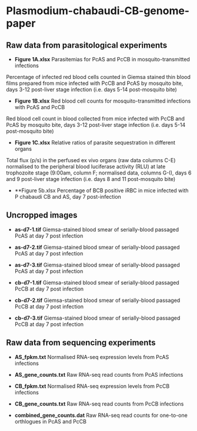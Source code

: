 #  Plasmodium-chabaudi-CB-genome-paper

## Raw data from parasitological experiments
* **Figure 1A.xlsx**
Parasitemias for PcAS and PcCB in mosquito-transmitted infections

Percentage of infected red blood cells counted in Giemsa stained thin blood films prepared from mice infected with PcCB and PcAS by mosquito bite, days 3-12 post-liver stage infection (i.e. days 5-14 post-mosquito bite)

* **Figure 1B.xlsx**
Red blood cell counts for mosquito-transmitted infections with PcAS and PcCB

Red blood cell count in blood collected from mice infected with PcCB and PcAS by mosquito bite, days 3-12 post-liver stage infection (i.e. days 5-14 post-mosquito bite)

* **Figure 1C.xlsx**
Relative ratios of parasite sequestration in different organs

Total flux (p/s) in the perfused ex vivo organs (raw data columns C-E) normalised to the peripheral blood luciferase activity (RLU) at late trophozoite stage (9:00am, column F; normalised data, columns G-I), days 6 and 9 post-liver stage infection (i.e. days 8 and 11 post-mosquito bite)

* **Figure 5b.xlsx
Percentage of BCB positive iRBC in mice infected with P chabaudi CB and AS, day 7 post-infection

## Uncropped images 
* **as-d7-1.tif**
Giemsa-stained blood smear of serially-blood passaged PcAS at day 7 post infection

* **as-d7-2.tif**
Giemsa-stained blood smear of serially-blood passaged PcAS at day 7 post infection

* **as-d7-3.tif**
Giemsa-stained blood smear of serially-blood passaged PcAS at day 7 post infection

* **cb-d7-1.tif**
Giemsa-stained blood smear of serially-blood passaged PcCB at day 7 post infection

* **cb-d7-2.tif**
Giemsa-stained blood smear of serially-blood passaged PcCB at day 7 post infection

* **cb-d7-3.tif**
Giemsa-stained blood smear of serially-blood passaged PcCB at day 7 post infection


## Raw data from sequencing experiments
* **AS_fpkm.txt**
Normalised RNA-seq expression levels from PcAS infections

* **AS_gene_counts.txt**
Raw RNA-seq read counts from PcAS infections

* **CB_fpkm.txt**
Normalised RNA-seq expression levels from PcCB infections

* **CB_gene_counts.txt**
Raw RNA-seq read counts from PcCB infections

* **combined_gene_counts.dat**
Raw RNA-seq read counts for one-to-one orthlogues in PcAS and PcCB
